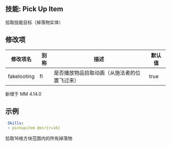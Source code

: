 技能: Pick Up Item
--------------------------

拾取技能目标（掉落物实体）

修改项
----------

| 修改项名 | 别称    | 描述                                                                                                    | 默认值 |
|-----------|------------|----------------------------------------------------------------------------------------------------------------|---------------|
| fakelooting  | fl       | 是否播放物品拾取动画（从施法者的位置飞过来） | true |

新增于 MM 4.14.0

示例
--------

```yaml
 Skills:
 - pickupitem @eir{r=16}
```
拾取16格方块范围内的所有掉落物